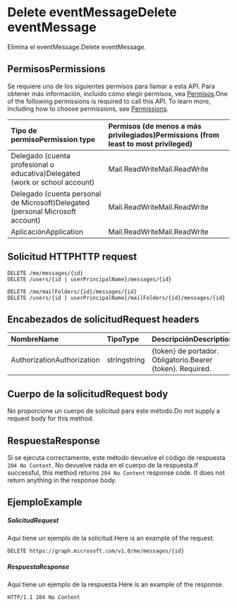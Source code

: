 # <a name="delete-eventmessage"></a><span data-ttu-id="dbe20-101">Delete eventMessage</span><span class="sxs-lookup"><span data-stu-id="dbe20-101">Delete eventMessage</span></span>

<span data-ttu-id="dbe20-102">Elimina el eventMessage.</span><span class="sxs-lookup"><span data-stu-id="dbe20-102">Delete eventMessage.</span></span>
## <a name="permissions"></a><span data-ttu-id="dbe20-103">Permisos</span><span class="sxs-lookup"><span data-stu-id="dbe20-103">Permissions</span></span>
<span data-ttu-id="dbe20-p101">Se requiere uno de los siguientes permisos para llamar a esta API. Para obtener más información, incluido cómo elegir permisos, vea [Permisos](../../../concepts/permissions_reference.md).</span><span class="sxs-lookup"><span data-stu-id="dbe20-p101">One of the following permissions is required to call this API. To learn more, including how to choose permissions, see [Permissions](../../../concepts/permissions_reference.md).</span></span>

|<span data-ttu-id="dbe20-106">Tipo de permiso</span><span class="sxs-lookup"><span data-stu-id="dbe20-106">Permission type</span></span>      | <span data-ttu-id="dbe20-107">Permisos (de menos a más privilegiados)</span><span class="sxs-lookup"><span data-stu-id="dbe20-107">Permissions (from least to most privileged)</span></span>              |
|:--------------------|:---------------------------------------------------------|
|<span data-ttu-id="dbe20-108">Delegado (cuenta profesional o educativa)</span><span class="sxs-lookup"><span data-stu-id="dbe20-108">Delegated (work or school account)</span></span> | <span data-ttu-id="dbe20-109">Mail.ReadWrite</span><span class="sxs-lookup"><span data-stu-id="dbe20-109">Mail.ReadWrite</span></span>    |
|<span data-ttu-id="dbe20-110">Delegado (cuenta personal de Microsoft)</span><span class="sxs-lookup"><span data-stu-id="dbe20-110">Delegated (personal Microsoft account)</span></span> | <span data-ttu-id="dbe20-111">Mail.ReadWrite</span><span class="sxs-lookup"><span data-stu-id="dbe20-111">Mail.ReadWrite</span></span>    |
|<span data-ttu-id="dbe20-112">Aplicación</span><span class="sxs-lookup"><span data-stu-id="dbe20-112">Application</span></span> | <span data-ttu-id="dbe20-113">Mail.ReadWrite</span><span class="sxs-lookup"><span data-stu-id="dbe20-113">Mail.ReadWrite</span></span> |

## <a name="http-request"></a><span data-ttu-id="dbe20-114">Solicitud HTTP</span><span class="sxs-lookup"><span data-stu-id="dbe20-114">HTTP request</span></span>
<!-- { "blockType": "ignored" } -->
```http
DELETE /me/messages/{id}
DELETE /users/{id | userPrincipalName}/messages/{id}

DELETE /me/mailFolders/{id}/messages/{id}
DELETE /users/{id | userPrincipalName}/mailFolders/{id}/messages/{id}
```
## <a name="request-headers"></a><span data-ttu-id="dbe20-115">Encabezados de solicitud</span><span class="sxs-lookup"><span data-stu-id="dbe20-115">Request headers</span></span>
| <span data-ttu-id="dbe20-116">Nombre</span><span class="sxs-lookup"><span data-stu-id="dbe20-116">Name</span></span>       | <span data-ttu-id="dbe20-117">Tipo</span><span class="sxs-lookup"><span data-stu-id="dbe20-117">Type</span></span> | <span data-ttu-id="dbe20-118">Descripción</span><span class="sxs-lookup"><span data-stu-id="dbe20-118">Description</span></span>|
|:---------------|:--------|:----------|
| <span data-ttu-id="dbe20-119">Authorization</span><span class="sxs-lookup"><span data-stu-id="dbe20-119">Authorization</span></span>  | <span data-ttu-id="dbe20-120">string</span><span class="sxs-lookup"><span data-stu-id="dbe20-120">string</span></span>  | <span data-ttu-id="dbe20-p102">{token} de portador. Obligatorio.</span><span class="sxs-lookup"><span data-stu-id="dbe20-p102">Bearer {token}. Required.</span></span> |

## <a name="request-body"></a><span data-ttu-id="dbe20-123">Cuerpo de la solicitud</span><span class="sxs-lookup"><span data-stu-id="dbe20-123">Request body</span></span>
<span data-ttu-id="dbe20-124">No proporcione un cuerpo de solicitud para este método.</span><span class="sxs-lookup"><span data-stu-id="dbe20-124">Do not supply a request body for this method.</span></span>

## <a name="response"></a><span data-ttu-id="dbe20-125">Respuesta</span><span class="sxs-lookup"><span data-stu-id="dbe20-125">Response</span></span>

<span data-ttu-id="dbe20-p103">Si se ejecuta correctamente, este método devuelve el código de respuesta `204 No Content`. No devuelve nada en el cuerpo de la respuesta.</span><span class="sxs-lookup"><span data-stu-id="dbe20-p103">If successful, this method returns `204 No Content` response code. It does not return anything in the response body.</span></span>

## <a name="example"></a><span data-ttu-id="dbe20-128">Ejemplo</span><span class="sxs-lookup"><span data-stu-id="dbe20-128">Example</span></span>
##### <a name="request"></a><span data-ttu-id="dbe20-129">Solicitud</span><span class="sxs-lookup"><span data-stu-id="dbe20-129">Request</span></span>
<span data-ttu-id="dbe20-130">Aquí tiene un ejemplo de la solicitud.</span><span class="sxs-lookup"><span data-stu-id="dbe20-130">Here is an example of the request.</span></span>
<!-- {
  "blockType": "request",
  "name": "delete_eventmessage"
}-->
```http
DELETE https://graph.microsoft.com/v1.0/me/messages/{id}
```
##### <a name="response"></a><span data-ttu-id="dbe20-131">Respuesta</span><span class="sxs-lookup"><span data-stu-id="dbe20-131">Response</span></span>
<span data-ttu-id="dbe20-132">Aquí tiene un ejemplo de la respuesta.</span><span class="sxs-lookup"><span data-stu-id="dbe20-132">Here is an example of the response.</span></span> 
<!-- {
  "blockType": "response",
  "truncated": true
} -->
```http
HTTP/1.1 204 No Content
```

<!-- uuid: 8fcb5dbc-d5aa-4681-8e31-b001d5168d79
2015-10-25 14:57:30 UTC -->
<!-- {
  "type": "#page.annotation",
  "description": "Delete eventMessage",
  "keywords": "",
  "section": "documentation",
  "tocPath": ""
}-->